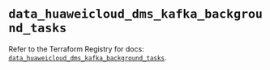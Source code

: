 # `data_huaweicloud_dms_kafka_background_tasks`

Refer to the Terraform Registry for docs: [`data_huaweicloud_dms_kafka_background_tasks`](https://registry.terraform.io/providers/huaweicloud/huaweicloud/1.71.1/docs/data-sources/dms_kafka_background_tasks).
